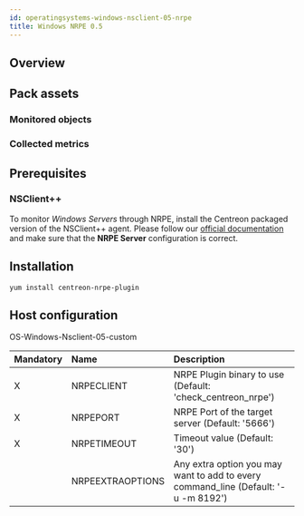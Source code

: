 ```yaml
---
id: operatingsystems-windows-nsclient-05-nrpe
title: Windows NRPE 0.5
---
```


## Overview

## Pack assets

### Monitored objects

### Collected metrics

## Prerequisites

### NSClient++

To monitor *Windows Servers* through NRPE, install the Centreon packaged version 
of the NSClient++ agent. Please follow our [official documentation](../plugin-packs/tutorials/centreon-nsclient-tutorial.html) 
and make sure that the **NRPE Server** configuration is correct.

## Installation 

``` shell
yum install centreon-nrpe-plugin
```

## Host configuration

OS-Windows-Nsclient-05-custom

| Mandatory | Name             | Description                                                                         |
|:----------|:-----------------|:------------------------------------------------------------------------------------|
| X         | NRPECLIENT       | NRPE Plugin binary to use (Default: 'check_centreon_nrpe')                          |
| X         | NRPEPORT         | NRPE Port of the target server (Default: '5666')                                    |
| X         | NRPETIMEOUT      | Timeout value (Default: '30')                                                       |
|           | NRPEEXTRAOPTIONS | Any extra option you may want to add to every command\_line (Default: '-u -m 8192') |
